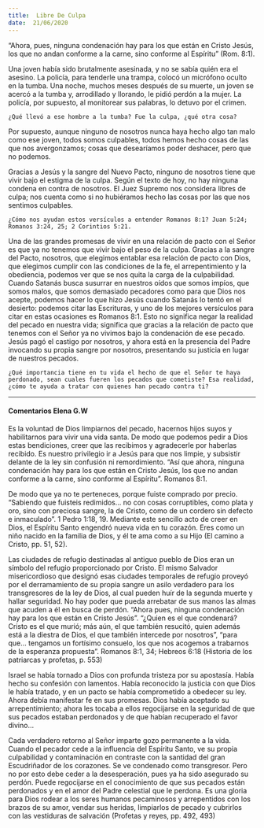 ```yaml
---
title:  Libre De Culpa
date:  21/06/2020
---
```


“Ahora, pues, ninguna condenación hay para los que están en Cristo Jesús, los que no andan conforme a la carne, sino conforme al Espíritu” (Rom. 8:1).

Una joven había sido brutalmente asesinada, y no se sabía quién era el asesino. La policía, para tenderle una trampa, colocó un micrófono oculto en la tumba. Una noche, muchos meses después de su muerte, un joven se acercó a la tumba y, arrodillado y llorando, le pidió perdón a la mujer. La policía, por supuesto, al monitorear sus palabras, lo detuvo por el crimen.

`¿Qué llevó a ese hombre a la tumba? Fue la culpa, ¿qué otra cosa?`

Por supuesto, aunque ninguno de nosotros nunca haya hecho algo tan malo como ese joven, todos somos culpables, todos hemos hecho cosas de las que nos avergonzamos; cosas que desearíamos poder deshacer, pero que no podemos.

Gracias a Jesús y la sangre del Nuevo Pacto, ninguno de nosotros tiene que vivir bajo el estigma de la culpa. Según el texto de hoy, no hay ninguna condena en contra de nosotros. El Juez Supremo nos considera libres de culpa; nos cuenta como si no hubiéramos hecho las cosas por las que nos sentimos culpables.

`¿Cómo nos ayudan estos versículos a entender Romanos 8:1? Juan 5:24; Romanos 3:24, 25; 2 Corintios 5:21.`

Una de las grandes promesas de vivir en una relación de pacto con el Señor es que ya no tenemos que vivir bajo el peso de la culpa. Gracias a la sangre del Pacto, nosotros, que elegimos entablar esa relación de pacto con Dios, que elegimos cumplir con las condiciones de la fe, el arrepentimiento y la obediencia, podemos ver que se nos quita la carga de la culpabilidad. Cuando Satanás busca susurrar en nuestros oídos que somos impíos, que somos malos, que somos demasiado pecadores como para que Dios nos acepte, podemos hacer lo que hizo Jesús cuando Satanás lo tentó en el desierto: podemos citar las Escrituras, y uno de los mejores versículos para citar en estas ocasiones es Romanos 8:1. Esto no significa negar la realidad del pecado en nuestra vida; significa que gracias a la relación de pacto que tenemos con el Señor ya no vivimos bajo la condenación de ese pecado. Jesús pagó el castigo por nosotros, y ahora está en la presencia del Padre invocando su propia sangre por nosotros, presentando su justicia en lugar de nuestros pecados.

`¿Qué importancia tiene en tu vida el hecho de que el Señor te haya perdonado, sean cuales fueren los pecados que cometiste? Esa realidad, ¿cómo te ayuda a tratar con quienes han pecado contra ti?`

---

#### Comentarios Elena G.W

Es la voluntad de Dios limpiarnos del pecado, hacernos hijos suyos y habilitarnos para vivir una vida santa. De modo que podemos pedir a Dios estas bendiciones, creer que las recibimos y agradecerle por haberlas recibido. Es nuestro privilegio ir a Jesús para que nos limpie, y subsistir delante de la ley sin confusión ni remordimiento. “Así que ahora, ninguna condenación hay para los que están en Cristo Jesús, los que no andan conforme a la carne, sino conforme al Espíritu”. Romanos 8:1.

De modo que ya no te perteneces, porque fuiste comprado por precio. “Sabiendo que fuisteis redimidos… no con cosas corruptibles, como plata y oro, sino con preciosa sangre, la de Cristo, como de un cordero sin defecto e inmaculado”. 1 Pedro 1:18, 19. Mediante este sencillo acto de creer en Dios, el Espíritu Santo engendró nueva vida en tu corazón. Eres como un niño nacido en la familia de Dios, y él te ama como a su Hijo (El camino a Cristo, pp. 51, 52).

Las ciudades de refugio destinadas al antiguo pueblo de Dios eran un símbolo del refugio proporcionado por Cristo. El mismo Salvador misericordioso que designó esas ciudades temporales de refugio proveyó por el derramamiento de su propia sangre un asilo verdadero para los transgresores de la ley de Dios, al cual pueden huír de la segunda muerte y hallar seguridad. No hay poder que pueda arrebatar de sus manos las almas que acuden a él en busca de perdón. “Ahora pues, ninguna condenación hay para los que están en Cristo Jesús”. “¿Quien es el que condenará? Cristo es el que murió; más aún, el que también resucitó, quien además está a la diestra de Dios, el que también intercede por nosotros”, “para que… tengamos un fortísimo consuelo, los que nos acogemos a trabarnos de la esperanza propuesta”. Romanos 8:1, 34; Hebreos 6:18 (Historia de los patriarcas y profetas, p. 553)

Israel se había tornado a Dios con profunda tristeza por su apostasía. Había hecho su confesión con lamentos. Había reconocido la justicia con que Dios le había tratado, y en un pacto se había comprometido a obedecer su ley. Ahora debía manifestar fe en sus promesas. Dios había aceptado su arrepentimiento; ahora les tocaba a ellos regocijarse en la seguridad de que sus pecados estaban perdonados y de que habían recuperado el favor divino…

Cada verdadero retorno al Señor imparte gozo permanente a la vida. Cuando el pecador cede a la influencia del Espíritu Santo, ve su propia culpabilidad y contaminación en contraste con la santidad del gran Escudriñador de los corazones. Se ve condenado como transgresor. Pero no por esto debe ceder a la desesperación, pues ya ha sido asegurado su perdón. Puede regocijarse en el conocimiento de que sus pecados están perdonados y en el amor del Padre celestial que le perdona. Es una gloria para Dios rodear a los seres humanos pecaminosos y arrepentidos con los brazos de su amor, vendar sus heridas, limpiarlos de pecado y cubrirlos con las vestiduras de salvación (Profetas y reyes, pp. 492, 493)